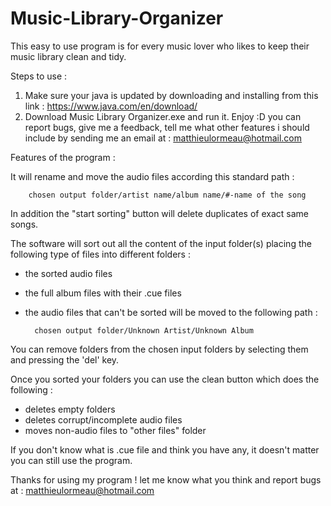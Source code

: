 # Music-Library-Organizer

This easy to use program is for every music lover who likes to keep their music library clean and tidy. 

Steps to use : 

1) Make sure your java is updated by downloading and installing from this link : 
			https://www.java.com/en/download/
2) Download Music Library Organizer.exe and run it. Enjoy :D you can report bugs, give me a feedback, tell me what other features i should include by sending me an email at : matthieulormeau@hotmail.com

Features of the program : 

It will rename and move the audio files according this standard path :
		
		chosen output folder/artist name/album name/#-name of the song

In addition the "start sorting" button will delete duplicates of exact same songs.

The software will sort out all the content of the input folder(s) placing 
the following type of files into different folders : 
- the sorted audio files 
- the full album files with their .cue files 
- the audio files that can't be sorted will be moved to the following path :
		
		chosen output folder/Unknown Artist/Unknown Album 

You can remove folders from the chosen input folders by selecting them and pressing the 'del' key.

Once you sorted your folders you can use the clean button which does the following :
- deletes empty folders	
- deletes corrupt/incomplete audio files	
- moves non-audio files to "other files" folder

If you don't know what is .cue file and think you have any,
it doesn't matter you can still use the program.


Thanks for using my program ! let me know what you think and report bugs at :
			matthieulormeau@hotmail.com
